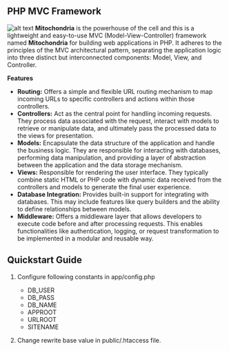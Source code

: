 ## PHP MVC Framework
![alt text](https://raw.githubusercontent.com/yrandyf/mvc/main/public/images/logo.png)
**Mitochondria** is the powerhouse of the cell and this is a lightweight and easy-to-use MVC (Model-View-Controller) framework named **Mitochondria** for building web applications in PHP. It adheres to the principles of the MVC architectural pattern, separating the application logic into three distinct but interconnected components: Model, View, and Controller.

**Features**

* **Routing:** Offers a simple and flexible URL routing mechanism to map incoming URLs to specific controllers and actions within those controllers.
* **Controllers:** Act as the central point for handling incoming requests. They process data associated with the request, interact with models to retrieve or manipulate data, and ultimately pass the processed data to the views for presentation.
* **Models:** Encapsulate the data structure of the application and handle the business logic. They are responsible for interacting with databases, performing data manipulation, and providing a layer of abstraction between the application and the data storage mechanism.
* **Views:** Responsible for rendering the user interface. They typically combine static HTML or PHP code with dynamic data received from the controllers and models to generate the final user experience.
* **Database Integration:** Provides built-in support for integrating with databases. This may include features like query builders and the ability to define relationships between models.
* **Middleware:** Offers a middleware layer that allows developers to execute code before and after processing requests. This enables functionalities like authentication, logging, or request transformation to be implemented in a modular and reusable way.

## Quickstart Guide
1. Configure following constants in app/config.php
    * DB_USER
    * DB_PASS
    * DB_NAME
    * APPROOT
    * URLROOT
    * SITENAME

2. Change rewrite base value in public/.htaccess file.
